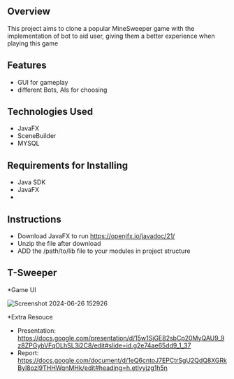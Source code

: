 
## Overview
This project aims to clone a popular MineSweeper game with the implementation of bot to aid user, giving them a better experience when playing this game

## Features
- GUI for gameplay
- different Bots, AIs for choosing 

## Technologies Used
- JavaFX
- SceneBuilder
- MYSQL

## Requirements for Installing
- Java SDK
- JavaFX
- 

## Instructions
- Download JavaFX to run 
    https://openjfx.io/javadoc/21/
- Unzip the file after download
- ADD the /path/to/lib file to your modules in project structure
  
## T-Sweeper
  *Game UI
  
  ![Screenshot 2024-06-26 152926](https://github.com/quan-le/T-Sweeper/assets/31929073/66da8a83-f5cf-4516-896c-eaf7dc600717)

  *Extra Resouce
- Presentation: https://docs.google.com/presentation/d/15w1SjGE82sbCp20MyQAU9_9z8ZPGybVFqOLhSL3i2C8/edit#slide=id.g2e74ae65dd9_1_37
- Report: https://docs.google.com/document/d/1eQ6cntoJ7EPCtrSgU2QdQ8XGRkByl8ozl9THHWqnMHk/edit#heading=h.etlyyjzg1h5n

